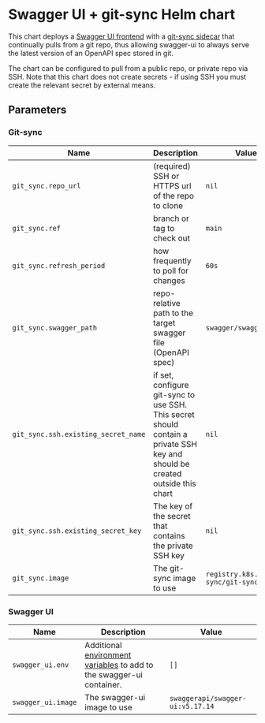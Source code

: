 # Swagger UI + git-sync Helm chart

This chart deploys a [Swagger UI frontend](https://hub.docker.com/r/swaggerapi/swagger-ui) with a
[git-sync sidecar](https://github.com/kubernetes/git-sync/) that continually pulls from a git repo, thus allowing
swagger-ui to always serve the latest version of an OpenAPI spec stored in git.

The chart can be configured to pull from a public repo, or private repo via SSH. Note that this chart does not create
secrets - if using SSH you must create the relevant secret by external means.

## Parameters

### Git-sync

| Name                                | Description                                                                                                                  | Value                                      |
| ----------------------------------- | ---------------------------------------------------------------------------------------------------------------------------- | ------------------------------------------ |
| `git_sync.repo_url`                 | (required) SSH or HTTPS url of the repo to clone                                                                             | `nil`                                      |
| `git_sync.ref`                      | branch or tag to check out                                                                                                   | `main`                                     |
| `git_sync.refresh_period`           | how frequently to poll for changes                                                                                           | `60s`                                      |
| `git_sync.swagger_path`             | repo-relative path to the target swagger file (OpenAPI spec)                                                                 | `swagger/swagger.yaml`                     |
| `git_sync.ssh.existing_secret_name` | if set, configure git-sync to use SSH. This secret should contain a private SSH key and should be created outside this chart | `nil`                                      |
| `git_sync.ssh.existing_secret_key`  | The key of the secret that contains the private SSH key                                                                      | `nil`                                      |
| `git_sync.image`                    | The git-sync image to use                                                                                                    | `registry.k8s.io/git-sync/git-sync:v4.0.0` |

### Swagger UI

| Name               | Description                                                                                                                                               | Value                            |
| ------------------ | --------------------------------------------------------------------------------------------------------------------------------------------------------- | -------------------------------- |
| `swagger_ui.env`   | Additional [environment variables](https://github.com/swagger-api/swagger-ui/blob/master/docs/usage/configuration.md) to add to the swagger-ui container. | `[]`                             |
| `swagger_ui.image` | The swagger-ui image to use                                                                                                                               | `swaggerapi/swagger-ui:v5.17.14` |
